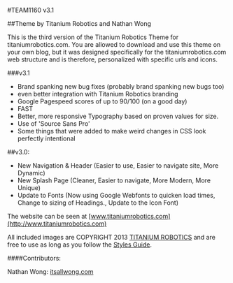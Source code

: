 #TEAM1160 v3.1

##Theme by Titanium Robotics and Nathan Wong

This is the third version of the Titanium Robotics Theme for titaniumrobotics.com.  You are allowed to download and use this theme on your own blog, but it was designed specifically for the titaniumrobotics.com web structure and is therefore, personalized with specific urls and icons.

###v3.1

* Brand spanking new bug fixes (probably brand spanking new bugs too)
* even better integration with Titanium Robotics branding
* Google Pagespeed scores of up to 90/100 (on a good day)
* FAST
* Better, more responsive Typography based on proven values for size.
* Use of 'Source Sans Pro'
* Some things that were added to make weird changes in CSS look perfectly intentional


##v3.0:

* New Navigation & Header (Easier to use, Easier to navigate site, More Dynamic)
* New Splash Page (Cleaner, Easier to navigate, More Modern, More Unique)
* Update to Fonts (Now using Google Webfonts to quicken load times, Change to sizing of Headings., Update to the Icon Font)

The website can be seen at [www.titaniumrobotics.com](http://www.titaniumrobotics.com)

All included images are COPYRIGHT 2013 [TITANIUM ROBOTICS](http://www.titaniumrobotics.com) and are free to use as long as you follow the [Styles Guide](http://www.titaniumrobotics.com/press/branding/).

####Contributors:

Nathan Wong: [itsallwong.com](http://itsallwong.com)